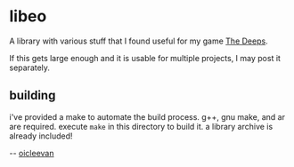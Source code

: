 # libeo

A library with various stuff that I found useful for my game [The Deeps](../../README.md). 

If this gets large enough and it is usable for multiple projects, I may post it separately.

## building

i've provided a make to automate the build process. g++, gnu make, and ar are required. execute `make` in this directory to build it. a library archive is already included!

-- [oicleevan](https://github.com/oicleevan)
